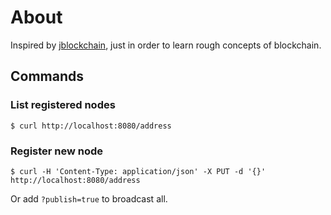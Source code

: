 # About

Inspired by [jblockchain](https://github.com/neozo-software/jblockchain), just in order to learn rough concepts of blockchain.

## Commands


### List registered nodes

```
$ curl http://localhost:8080/address
```

### Register new node

```
$ curl -H 'Content-Type: application/json' -X PUT -d '{}' http://localhost:8080/address
```

Or add `?publish=true` to broadcast all.
